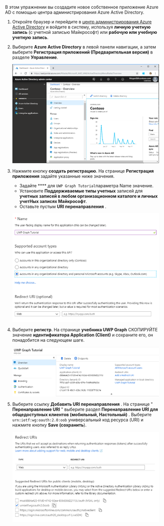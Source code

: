 <!-- markdownlint-disable MD002 MD041 -->

В этом упражнении вы создадите новое собственное приложение Azure AD с помощью центра администрирования Azure Active Directory.

1. Откройте браузер и перейдите в [центр администрирования Azure Active Directory](https://aad.portal.azure.com) и войдите в систему, используя **личную учетную запись** (с учетной записью Майкрософт) или **рабочую или учебную учетную запись**.

1. Выберите **Azure Active Directory** в левой панели навигации, а затем выберите **Регистрация приложений (Предварительная версия)** в разделе **Управление**.

    ![Снимок экрана с регистрациями приложений ](./images/aad-portal-app-registrations.png)

1. Нажмите кнопку **создать регистрацию**. На странице **Регистрация приложения** задайте указанные ниже значения.

    - Задайте **** для `UWP Graph Tutorial`параметра Name значение.
    - Установите **Поддерживаемые типы учетных** записей для **учетных записей в любом организационном каталоге и личных учетНых записях Майкрософт**.
    - Оставьте пустым **URI перенаправления** .

    ![Снимок страницы "регистрация приложения"](./images/aad-register-an-app.png)

1. Выберите **регистр**. На странице **учебника UWP Graph** СКОПИРУЙТЕ значение **идентификатора Application (Client)** и сохраните его, он понадобится на следующем шаге.

    ![Снимок экрана с ИДЕНТИФИКАТОРом приложения для новой регистрации приложения](./images/aad-application-id.png)

1. Выберите ссылку **Добавить URI перенаправления** . На странице " **Перенаправление URI** " выберите раздел **Перенаправление URI для общедоступных клиентов (мобильный, Настольный)** . Выберите `urn:ietf:wg:oauth:2.0:oob` универсальный код ресурса (URI) и нажмите кнопку **Save (сохранить**).

    ![Снимок экрана со страницей URI переНаправления](./images/aad-redirect-uris.png)